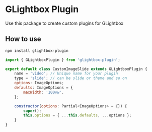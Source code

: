 # GLightbox Plugin

Use this package to create custom plugins for GLightbox

## How to use

```bash
npm install glightbox-plugin
```

```javascript
import { GLightboxPlugin } from 'glightbox-plugin';

export default class CustomImageSlide extends GLightboxPlugin {
    name = 'video'; // Unique name for your plugin
    type = 'slide'; // can be slide or theme and so on
    options: ImageOptions;
    defaults: ImageOptions = {
        maxWidth: '100vw',
    };

    constructor(options: Partial<ImageOptions> = {}) {
        super();
        this.options = { ...this.defaults, ...options };
    }
}
```
